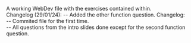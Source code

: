 A working WebDev file with the exercises contained within.  
Changelog (29/01/24):
-- Added the other function question.
Changelog:   
-- Commited file for the first time.  
-- All questions from the intro slides done except for the second function question.  
